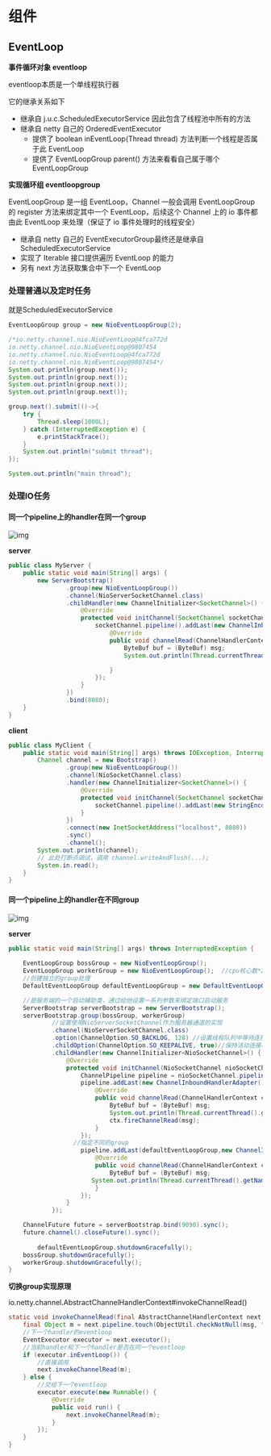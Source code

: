 # 组件

## EventLoop

**事件循环对象 eventloop**

eventloop本质是一个单线程执行器

它的继承关系如下

- 继承自 j.u.c.ScheduledExecutorService 因此包含了线程池中所有的方法
- 继承自 netty 自己的 OrderedEventExecutor
  - 提供了 boolean inEventLoop(Thread thread) 方法判断一个线程是否属于此 EventLoop
  - 提供了 EventLoopGroup parent() 方法来看看自己属于哪个 EventLoopGroup

**实现循环组 eventloopgroup**

EventLoopGroup 是一组 EventLoop，Channel 一般会调用 EventLoopGroup 的 register 方法来绑定其中一个 EventLoop，后续这个 Channel 上的 io 事件都由此 EventLoop 来处理（保证了 io 事件处理时的线程安全）

- 继承自 netty 自己的 EventExecutorGroup最终还是继承自ScheduledExecutorService
- 实现了 Iterable 接口提供遍历 EventLoop 的能力
- 另有 next 方法获取集合中下一个 EventLoop

### 处理普通以及定时任务

就是ScheduledExecutorService

```java
EventLoopGroup group = new NioEventLoopGroup(2);

/*io.netty.channel.nio.NioEventLoop@4fca772d
io.netty.channel.nio.NioEventLoop@9807454
io.netty.channel.nio.NioEventLoop@4fca772d
io.netty.channel.nio.NioEventLoop@9807454*/
System.out.println(group.next());
System.out.println(group.next());
System.out.println(group.next());
System.out.println(group.next());

group.next().submit(()->{
    try {
        Thread.sleep(1000L);
    } catch (InterruptedException e) {
        e.printStackTrace();
    }
    System.out.println("submit thread");
});

System.out.println("main thread");
```

### 处理IO任务

#### 同一个pipeline上的handler在同一个group

![img](https://raw.githubusercontent.com/privking/king-note-images/master/img/note/20210421103251-1635178921-5fabc3.png)

**server**

```java
public class MyServer {
    public static void main(String[] args) {
        new ServerBootstrap()
                .group(new NioEventLoopGroup())
                .channel(NioServerSocketChannel.class)
                .childHandler(new ChannelInitializer<SocketChannel>() {
                    @Override
                    protected void initChannel(SocketChannel socketChannel) throws Exception {
                        socketChannel.pipeline().addLast(new ChannelInboundHandlerAdapter() {
                            @Override
                            public void channelRead(ChannelHandlerContext ctx, Object msg) throws Exception {
                                ByteBuf buf = (ByteBuf) msg;
                                System.out.println(Thread.currentThread().getName() + " " + buf.toString(StandardCharsets.UTF_8));

                            }
                        });
                    }
                })
                .bind(8080);
    }
}
```

**client**

```java
public class MyClient {
    public static void main(String[] args) throws IOException, InterruptedException {
        Channel channel = new Bootstrap()
                .group(new NioEventLoopGroup())
                .channel(NioSocketChannel.class)
                .handler(new ChannelInitializer<SocketChannel>() {
                    @Override
                    protected void initChannel(SocketChannel socketChannel) throws Exception {
                        socketChannel.pipeline().addLast(new StringEncoder());
                    }
                })
                .connect(new InetSocketAddress("localhost", 8080))
                .sync()
                .channel();
        System.out.println(channel);
        // 此处打断点调试，调用 channel.writeAndFlush(...);
        System.in.read();
    }
}
```

#### 同一个pipeline上的handler在不同group

![img](https://raw.githubusercontent.com/privking/king-note-images/master/img/note/20210421103607-1635178909-6fbc26.png)

**server**

```java
public static void main(String[] args) throws InterruptedException {
   
    EventLoopGroup bossGroup = new NioEventLoopGroup();
    EventLoopGroup workerGroup = new NioEventLoopGroup();  //cpu核心数*2
    //创建独立的group处理
    DefaultEventLoopGroup defaultEventLoopGroup = new DefaultEventLoopGroup();

    //是服务端的一个启动辅助类，通过给他设置一系列参数来绑定端口启动服务
    ServerBootstrap serverBootstrap = new ServerBootstrap();
    serverBootstrap.group(bossGroup, workerGroup)
            //设置使用NioServerSocketChannel作为服务器通道的实现
            .channel(NioServerSocketChannel.class)
            .option(ChannelOption.SO_BACKLOG, 128) //设置线程队列中等待连接的个数
            .childOption(ChannelOption.SO_KEEPALIVE, true)//保持活动连接状态
            .childHandler(new ChannelInitializer<NioSocketChannel>() {
                @Override
                protected void initChannel(NioSocketChannel nioSocketChannel) throws Exception {
                    ChannelPipeline pipeline = nioSocketChannel.pipeline();
                    pipeline.addLast(new ChannelInboundHandlerAdapter(){
                        @Override
                        public void channelRead(ChannelHandlerContext ctx, Object msg) throws Exception {
                            ByteBuf buf = (ByteBuf) msg;
                            System.out.println(Thread.currentThread().getName()+buf.toString(StandardCharsets.UTF_8));
                            ctx.fireChannelRead(msg);
                        }
                    });
                  //指定不同的group
                    pipeline.addLast(defaultEventLoopGroup,new ChannelInboundHandlerAdapter(){
                        @Override
                        public void channelRead(ChannelHandlerContext ctx, Object msg) throws Exception {
                            ByteBuf buf = (ByteBuf) msg;
                       System.out.println(Thread.currentThread().getName()+buf.toString(StandardCharsets.UTF_8));
                        }
                    });
                }
            });

    ChannelFuture future = serverBootstrap.bind(9090).sync();
    future.channel().closeFuture().sync();
  
		defaultEventLoopGroup.shutdownGracefully();
    bossGroup.shutdownGracefully();
    workerGroup.shutdownGracefully();
}
```

**切换group实现原理**

io.netty.channel.AbstractChannelHandlerContext#invokeChannelRead()

```java
static void invokeChannelRead(final AbstractChannelHandlerContext next, Object msg) {
    final Object m = next.pipeline.touch(ObjectUtil.checkNotNull(msg, "msg"), next);
    //下一个handler的eventloop
    EventExecutor executor = next.executor();
    //当前handler和下一个handler是否在同一个eventloop
    if (executor.inEventLoop()) {
        //直接调用
        next.invokeChannelRead(m);
    } else {
        //交给下一个eventloop
        executor.execute(new Runnable() {
            @Override
            public void run() {
                next.invokeChannelRead(m);
            }
        });
    }
}
```

